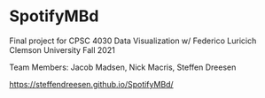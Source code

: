 # SpotifyMBd

Final project for CPSC 4030 Data Visualization w/ Federico Luricich
Clemson University Fall 2021

Team Members: Jacob Madsen, Nick Macris, Steffen Dreesen

https://steffendreesen.github.io/SpotifyMBd/
